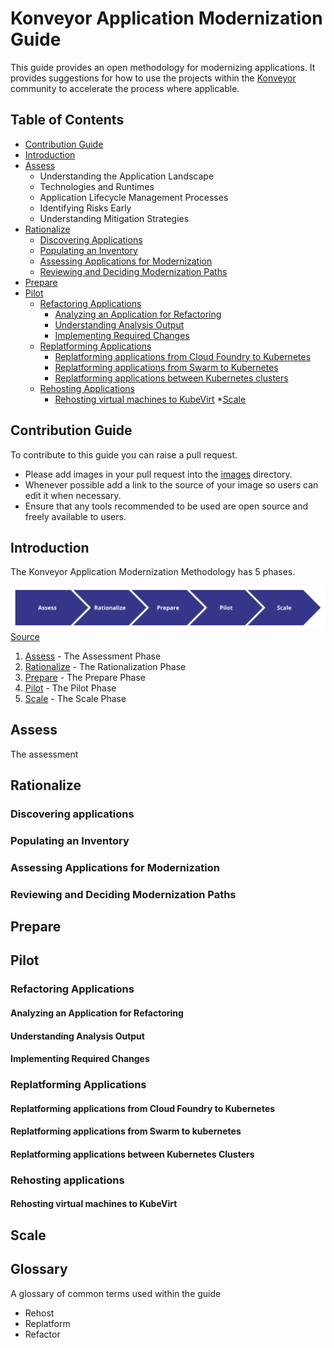 # Konveyor Application Modernization Guide

This guide provides an open methodology for modernizing applications. It provides suggestions for how to use the projects within the [Konveyor](www.konveyor.io) community to accelerate the process where applicable.

## Table of Contents
 * [Contribution Guide](#contribution-guide)
 * [Introduction](#introduction)
 * [Assess](#assess)
   * Understanding the Application Landscape
   * Technologies and Runtimes
   * Application Lifecycle Management Processes
   * Identifying Risks Early
   * Understanding Mitigation Strategies
 * [Rationalize](#rationalize)
   * [Discovering Applications](#discovering-applications)
   * [Populating an Inventory](#populating-an-inventory)
   * [Assessing Applications for Modernization](#assessing-applications-for-modernization)
   * [Reviewing and Deciding Modernization Paths](#reviewing-and-deciding-modernization-paths)
 * [Prepare](#prepare)
 * [Pilot](#pilot)
    * [Refactoring Applications](#refactoring-applications)
      * [Analyzing an Application for Refactoring](#analyzing-an-application-for-refactoring)
      * [Understanding Analysis Output](#understanding-analysis-output)
      * [Implementing Required Changes](#implementing-required-changes)
    * [Replatforming Applications](#replatforming-applications)
      * [Replatforming applications from Cloud Foundry to Kubernetes](#replatforming-applications-from-cloud-foundry-to-kubernetes)
      * [Replatforming applications from Swarm to Kubernetes](#replatforming-applications-from-swarm-to-kubernetes)
      * [Replatforming applications between Kubernetes clusters](#replatforming-applications-between-kubernetes-clusters)
    * [Rehosting Applications](#rehosting-applications)
      * [Rehosting virtual machines to KubeVirt](#rehosting-virtual-machines-to-kubevirt)
 *[Scale](#scale)

## Contribution Guide

To contribute to this guide you can raise a pull request.

 * Please add images in your pull request into the [images](/images) directory.
 * Whenever possible add a link to the source of your image so users can edit it when necessary.
 * Ensure that any tools recommended to be used are open source and freely available to users.

## Introduction

The Konveyor Application Modernization Methodology has 5 phases.

![Process](/images/overview.png)
[Source](https://docs.google.com/drawings/d/1zHTILKacmiP6fHKyqQPHLVsDyHnyiB7sMGQ4clsKzks/edit)

1. [Assess](#assess) - The Assessment Phase
2. [Rationalize](#rationalize) - The Rationalization Phase
3. [Prepare](#prepare) - The Prepare Phase
4. [Pilot](#pilot) - The Pilot Phase
5. [Scale](#scale) - The Scale Phase

## Assess

The assessment

## Rationalize

### Discovering applications

### Populating an Inventory

### Assessing Applications for Modernization

### Reviewing and Deciding Modernization Paths

## Prepare

## Pilot

### Refactoring Applications

#### Analyzing an Application for Refactoring

#### Understanding Analysis Output

#### Implementing Required Changes

### Replatforming Applications

#### Replatforming applications from Cloud Foundry to Kubernetes

#### Replatforming applications from Swarm to kubernetes

#### Replatforming applications between Kubernetes Clusters

### Rehosting applications

#### Rehosting virtual machines to KubeVirt

## Scale

## Glossary

A glossary of common terms used within the guide

 - Rehost
 - Replatform
 - Refactor
